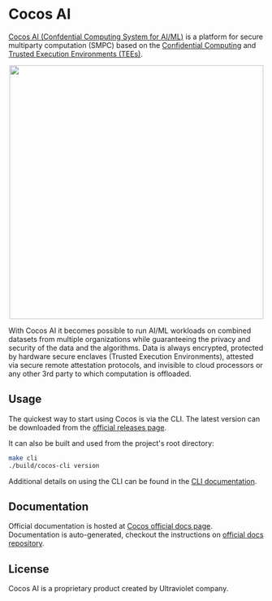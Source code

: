 # Cocos AI
[Cocos AI (Confdential Computing System for AI/ML)][cocos] is a platform for secure multiparty computation (SMPC)
based on the [Confidential Computing][cc] and [Trusted Execution Environments (TEEs)][tee].

<p align="center">
  <img src="https://cocos.ai/images/Collaborative%20AI.drawio.svg" width="500" height="500">
</p>

With Cocos AI it becomes possible to run AI/ML workloads on combined datasets from multiple organizations
while guaranteeing the privacy and security of the data and the algorithms.
Data is always encrypted, protected by hardware secure enclaves (Trusted Execution Environments),
attested via secure remote attestation protocols, and invisible to cloud processors or any other
3rd party to which computation is offloaded.

## Usage

The quickest way to start using Cocos is via the CLI. The latest version can be downloaded from the [official releases page][rel].

It can also be built and used from the project's root directory:

```bash
make cli
./build/cocos-cli version
```

Additional details on using the CLI can be found in the [CLI documentation](https://docs.cocos.ai/cli).

## Documentation

Official documentation is hosted at [Cocos official docs page][docs]. Documentation is auto-generated, checkout the instructions on [official docs repository](https://github.com/ultravioletrs/docs).

## License
Cocos AI is a proprietary product created by Ultraviolet company.

[cc]: https://confidentialcomputing.io/white-papers-reports/
[cocos]: https://cocos.ai/
[rel]: https://github.com/ultraviolet/cocos/releases
[tee]: https://en.wikipedia.org/wiki/Trusted_execution_environment
[docs]: https://docs.cocos.ultraviolet.rs
[rel]: https://github.com/ultravioletrs/cocos/releases

